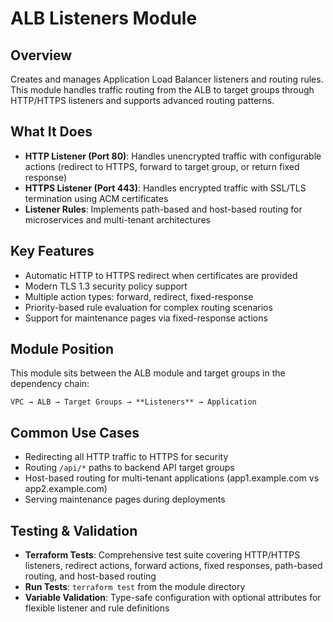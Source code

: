 # ALB Listeners Module

## Overview

Creates and manages Application Load Balancer listeners and routing rules. This module handles traffic routing from the ALB to target groups through HTTP/HTTPS listeners and supports advanced routing patterns.

## What It Does

- **HTTP Listener (Port 80)**: Handles unencrypted traffic with configurable actions (redirect to HTTPS, forward to target group, or return fixed response)
- **HTTPS Listener (Port 443)**: Handles encrypted traffic with SSL/TLS termination using ACM certificates
- **Listener Rules**: Implements path-based and host-based routing for microservices and multi-tenant architectures

## Key Features

- Automatic HTTP to HTTPS redirect when certificates are provided
- Modern TLS 1.3 security policy support
- Multiple action types: forward, redirect, fixed-response
- Priority-based rule evaluation for complex routing scenarios
- Support for maintenance pages via fixed-response actions

## Module Position

This module sits between the ALB module and target groups in the dependency chain:
```
VPC → ALB → Target Groups → **Listeners** → Application
```

## Common Use Cases

- Redirecting all HTTP traffic to HTTPS for security
- Routing `/api/*` paths to backend API target groups
- Host-based routing for multi-tenant applications (app1.example.com vs app2.example.com)
- Serving maintenance pages during deployments

## Testing & Validation

- **Terraform Tests**: Comprehensive test suite covering HTTP/HTTPS listeners, redirect actions, forward actions, fixed responses, path-based routing, and host-based routing
- **Run Tests**: `terraform test` from the module directory
- **Variable Validation**: Type-safe configuration with optional attributes for flexible listener and rule definitions
